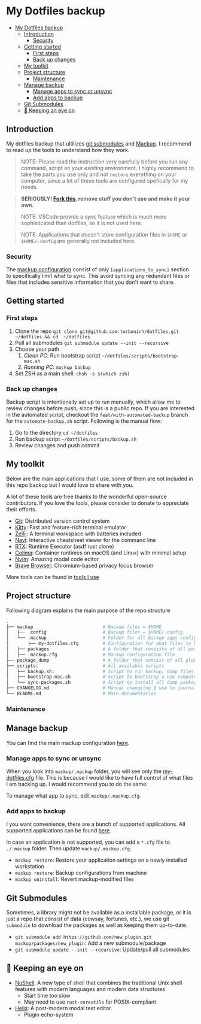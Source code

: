 # My Dotfiles backup

- [My Dotfiles backup](#my-dotfiles-backup)
  - [Introduction](#introduction)
    - [Security](#security)
  - [Getting started](#getting-started)
    - [First steps](#first-steps)
    - [Back up changes](#back-up-changes)
  - [My toolkit](#my-toolkit)
  - [Project structure](#project-structure)
    - [Maintenance](#maintenance)
  - [Manage backup](#manage-backup)
    - [Manage apps to sync or unsync](#manage-apps-to-sync-or-unsync)
    - [Add apps to backup](#add-apps-to-backup)
  - [Git Submodules](#git-submodules)
  - [👀 Keeping an eye on](#-keeping-an-eye-on)

## Introduction

My dotfiles backup that ultilizes [git submodules](https://git-scm.com/book/en/v2/Git-Tools-Submodules) and [Mackup](https://github.com/lra/mackup). I recommend to read up the tools to understand how they work.

> NOTE: Please read the instruction very carefully before you run any command, script on your _existing_ environment. I highly recommend to take the parts you use only and not `restore` everything on your computer, since a lot of these tools are configured spefically for my needs.

> **SERIOUSLY! [Fork this](https://github.com/turboninh/dotfiles/fork), remove stuff you don't use and make it your own.**

> NOTE: VSCode provide a sync feature which is much more sophisticated than dotfiles, so it is not used here.

> NOTE: Applications that doesn't store configuration files in `$HOME` or `$HOME/.config` are generally not included here.

### Security

The [mackup configuration](mackup/.mackup.cfg) consist of only `[applications_to_sync]` section to specifically limit what to sync. This avoid syncing any redundant files or files that includes sensitive information that you don't want to share.

## Getting started

### First steps

1. Clone the repo `git clone git@github.com:turboninh/dotfiles.git ~/dotfiles && cd  ~/dotfiles`
2. Pull all submodules `git submodule update --init --recursive`
3. Choose your path
   1. _Clean PC_: Run bootstrap script `~/dotfiles/scripts/bootstrap-mac.sh`
   2. _Running PC_: `mackup backup`
4. Set ZSH as a main shell: `chsh -s $(which zsh)`

### Back up changes

Backup script is intentionally set up to run manually, which allow me to review changes before push, since this is a public repo. If you are interested in the automated script, checkout the `feat/with-automated-backup` branch for the `automate-backup.sh` script. Following is the manual flow:

1. Go to the directory `cd ~/dotfiles`
2. Run backup script `~/dotfiles/scripts/backup.sh`
3. Review changes and push commit

## My toolkit

Below are the main applications that I use, some of them are not included in this repo backup but I would love to share with you.

A lot of these tools are free thanks to the wonderful open-source contributors. If you love the tools, please consider to donate to appreciate their efforts.

- [Git](https://git-scm.com/): Distributed version control system
- [Kitty](https://sw.kovidgoyal.net/kitty/): Fast and feature-rich terminal emulator
- [Zellij](https://github.com/zellij-org/zellij): A terminal workspace with batteries included
- [Navi](https://github.com/denisidoro/navi): Interactive cheatsheet viewer for the command line
- [RTX](https://github.com/jdxcode/rtx): Runtime Executor (asdf rust clone)
- [Colima](https://github.com/abiosoft/colima): Container runtimes on macOS (and Linux) with minimal setup
- [Nvim](https://github.com/neovim/neovim): Amazing modal code editor
- [Brave Browser](https://github.com/brave/brave-browser): Chromium-based privacy focus browser

More tools can be found in [tools I use](./docs/tools-I-use.md)

## Project structure

Following diagram explains the main purpose of the repo structure

```sh
.
├── mackup                          # Backup files = $HOME
│   ├── .config                     # Backup files = $HOME/.config
│   └── .mackup                     # Folder for all backup apps config
│       ├── my-dotfiles.cfg         # Configuration for what files to backup
│   ├── packages                    # A folder that consists of all packages that are managed through `git submodules`
│   ├── .mackup.cfg                 # Mackup configuration file
├── package_dump                    # A folder that consist of all globally installed packages dump files
├── scripts:                        # All available scripts
│   ├── backup.sh:                  # Script to run backup, dump files
│   ├── bootstrap-mac.sh            # Script to bootstrap a new computer
│   └── sync-packages.sh            # Script tp install all dump packages from package_dump
├── CHANGELOG.md                    # Manual changelog I use to journal my stack changes over time
└── README.md                       # Main documentation
```

### Maintenance

## Manage backup

You can find the main mackup configuration [here](mackup/.mackup.cfg).

### Manage apps to sync or unsync

When you look into `mackup/.mackup` folder, you will see only the [my-dotfiles.cfg](mackup/.mackup/my-dotfiles.cfg) file. This is because I would like to have full control of what files I am backing up. I would recommend you to do the same.

To manage what app to sync, edit `mackup/.mackup.cfg`.

### Add apps to backup

I you want convenience, there are a bunch of supported applications. All supported applications can be found [here](https://github.com/lra/mackup/tree/master/mackup/applications).

In case an application is not supported, you can add a `*.cfg` file to `./.mackup` folder.
Then update `mackup/.mackup.cfg`.

- `mackup restore`: Restore your application settings on a newly installed workstation
- `mackup restore`: Backup configurations from machine
- `mackup uninstall`: Revert mackup-modified files

## Git Submodules

Sometimes, a library might not be available as a installable package, or it is just a repo that consist of data (cowsay, fortunes, etc.), we use git `submodule` to download the packages as well as keeping them up-to-date.

- `git submodule add https://github.com/new_plugin.git mackup/packages/new_plugin`: Add a new submodule/package
- `git submodule update --init --recursive`: Update/pull all submodules

## 👀 Keeping an eye on

- [NuShell](https://github.com/nushell/nushell): A new type of shell that combines the traditional Unix shell features with modern languages and modern data structures
  - Start time too slow
  - May need to use `rust-coreutils` for POSIX-compliant
- [Helix](https://helix-editor.com/): A post-modern modal text editor.
  - Plugin echo-system
